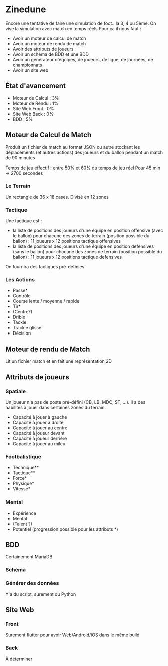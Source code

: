 # Zinedune

Encore une tentative de faire une simulation de foot...la 3, 4 ou 5ème.
On vise la simulation avec match en temps réels
Pour ça il nous faut :
+ Avoir un moteur de calcul de match
+ Avoir un moteur de rendu de match
+ Avoir des attributs de joueurs
+ Avoir un schéma de BDD et une BDD
+ Avoir un générateur d'équipes, de joueurs, de ligue, de journées, de championnats
+ Avoir un site web

## État d'avancement

+ Moteur de Calcul : 3%
+ Moteur de Rendu : 1%
+ Site Web Front : 0%
+ Site Web Back : 0%
+ BDD : 5%

## Moteur de Calcul de Match

Produit un fichier de match au format JSON ou autre stockant les déplacements (et autres actions) des joueurs et du ballon pendant un match de 90 minutes

Temps de jeu effectif : entre 50% et 60% du temps de jeu réel
Pour 45 min -> 2700 secondes

### Le Terrain

Un rectangle de 36 x 18 cases.
Divisé en 12 zones

### Tactique

Une tactique est :

+ la liste de positions des joueurs d'une équipe en position offensive (avec le ballon) pour chacune des zones de terrain (position possible du ballon) : 11 joueurs x 12 positions tactique offensives
+ la liste de positions des joueurs d'une équipe en position defensives (sans le ballon) pour chacune des zones de terrain (position possible du ballon) : 11 joueurs x 12 positions tactique defensives

On fournira des tactiques pré-définies.

### Les Actions

+ Passe*
+ Contrôle
+ Course lente / moyenne / rapide
+ Tir*
+ (Centre?)
+ Drible
+ Tackle
+ Trackle glissé
+ Décision

## Moteur de rendu de Match

Lit un fichier match et en fait une représentation 2D

## Attributs de joueurs

### Spatiale

Un joueur n'a pas de poste pré-défini (CB, LB, MDC, ST, ...). Il a des habilités à jouer dans certaines zones du terrain.

+ Capacité à jouer à gauche
+ Capacité à jouer à droite
+ Capacité à jouer au centre
+ Capacité à joueur devant
+ Capacité à joueur derrière
+ Capacité à jouer au mileu

### Footbalistique

+ Technique**
+ Tactique**
+ Force*
+ Physique*
+ Vitesse*

### Mental

+ Expérience
+ Mental
+ (Talent ?)
+ Potentiel (progression possible pour les attributs *)

## BDD

Certainement MariaDB

### Schéma

### Générer des données

Y'a du script, surement du Python

## Site Web

### Front

Surement flutter pour avoir Web/Android/iOS dans le même build

### Back

À déterminer
